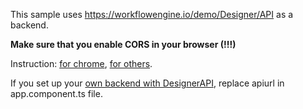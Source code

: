This sample uses https://workflowengine.io/demo/Designer/API as a backend.

**Make sure that you enable CORS in your browser (!!!)** 

Instruction: [for chrome](https://chrome.google.com/webstore/detail/allow-control-allow-origi/nlfbmbojpeacfghkpbjhddihlkkiljbi?hl=en), [for others](https://www.google.com/search?ei=M28OXO7BDauk_QaC06DABg&q=browser+how+to+enable+CORS&oq=browser+how+to+enable+CORS).


If you set up your [own backend with DesignerAPI](https://workflowengine.io/documentation/main-terms/designer/#backend), replace apiurl in app.component.ts file.

